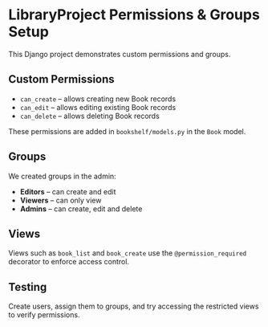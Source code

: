 # LibraryProject Permissions & Groups Setup

This Django project demonstrates custom permissions and groups.

## Custom Permissions
- `can_create` – allows creating new Book records
- `can_edit` – allows editing existing Book records
- `can_delete` – allows deleting Book records

These permissions are added in `bookshelf/models.py` in the `Book` model.

## Groups
We created groups in the admin:
- **Editors** – can create and edit
- **Viewers** – can only view
- **Admins** – can create, edit and delete

## Views
Views such as `book_list` and `book_create` use the `@permission_required` decorator to enforce access control.

## Testing
Create users, assign them to groups, and try accessing the restricted views to verify permissions.

